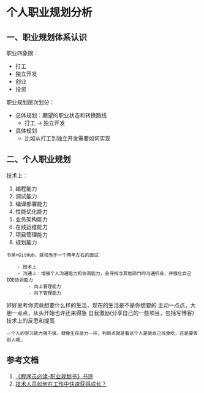 # 个人职业规划分析

## 一、职业规划体系认识

职业四象限：

- 打工
- 独立开发
- 创业
- 投资

职业规划层次划分：

- 总体规划：期望的职业状态和转换路线
    - 打工 -> 独立开发
- 具体规划
    - 比如从打工到独立开发需要如何实现

## 二、个人职业规划

技术上：

1. 编程能力
2. 调试能力
3. 编译部署能力
4. 性能优化能力
5. 业务架构能力
6. 在线运维能力
7. 项目管理能力
8. 规划能力

```
书单+GitHub，就相当于一个两年左右的面试
```

        - 技术上
        - 沟通上：增强个人沟通能力和协调能力，会寻找与其他部门的沟通机会，并强化自己IDE协调能力
            - 向上管理能力
            - 向下管理能力

好好思考你究竟想要什么样的生活，现在的生活是不是你想要的
主动一点点，大胆一点点，从头开始也许还来得急
自我激励(分享自己的一些项目，包括写博客)
技术上的反思和提高

```
一个人的学习能力强不强，就像生存能力一样，判断点就是看这个人是能自己找食吃，还是要等别人喂…
```

## 参考文档

1. [《程序员必读-职业规划书》书评](https://github.com/coneo/blog/issues/17)
2. [技术人员如何在工作中快速获得成长？](https://mp.weixin.qq.com/s?__biz=MzIwMzg1ODcwMw==&mid=2247487669&idx=1&sn=596d0eb85ccf111449caafbe79f515cf&chksm=96c9a6d5a1be2fc3c132636a55cb336d852e612c0d25a688e6b450be598f681213c36541f789#rd)